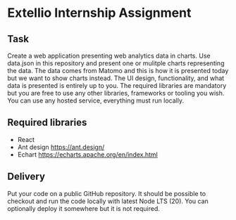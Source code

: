 # Extellio Internship Assignment

## Task

Create a web application presenting web analytics data in charts. 
Use data.json in this repository and present one or mulitple charts representing the data. 
The data comes from Matomo and this is how it is presented today but we want to show charts instead.
The UI design, functionality, and what data is presented is entirely up to you. 
The required libraries are mandatory but you are free to use any other libraries, frameworks or tooling you wish. 
You can use any hosted service, everything must run locally.

## Required libraries

* React
* Ant design https://ant.design/
* Echart https://echarts.apache.org/en/index.html

## Delivery

Put your code on a public GitHub repository. It should be possible to checkout and run the code locally with latest Node LTS (20). You can optionally deploy it somewhere but it is not required.
